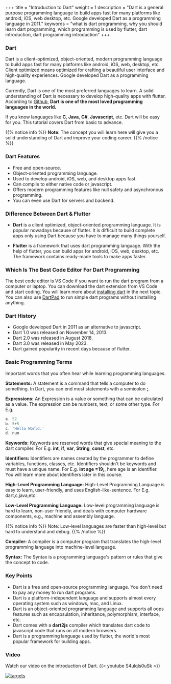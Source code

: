 +++
title = "Introduction to Dart"
weight = 1
description = "Dart is a general purpose programming language to build apps fast for many platforms like android, iOS, web desktop, etc. Google developed Dart as a programming language in 2011."
keywords = "what is dart programming, why you should learn dart programming, which programming is used by flutter, dart introduction, dart programming introduction"
+++

### Dart
Dart is a client-optimized, object-oriented, modern programming language to build apps fast for many platforms like android, iOS, web, desktop, etc. Client optimized means optimized for crafting a beautiful user interface and high-quality experiences. Google developed Dart as a programming language.

Currently, Dart is one of the most preferred languages to learn. A solid understanding of Dart is necessary to develop high-quality apps with flutter. According to [Github](https://insights.stackoverflow.com/survey/2020#technology-most-loved-dreaded-and-wanted-languages-loved), **Dart is one of the most loved programming languages in the world.**

If you know languages like **C**, **Java**, **C#**, **Javascript**, etc. Dart will be easy for you. This tutorial covers Dart from basic to advance.

{{% notice info %}}
**Note**: The concept you will learn here will give you a solid understanding of Dart and improve your coding career.
{{% /notice %}}

### Dart Features
- Free and open-source.
- Object-oriented programming language.
- Used to develop android, iOS, web, and desktop apps fast.
- Can compile to either native code or javascript.
- Offers modern programming features like null safety and asynchronous programming.
- You can even use Dart for servers and backend.  

### Difference Between Dart & Flutter
- **Dart** is a client optimized, object-oriented programming language. It is popular nowadays because of flutter. It is difficult to build complete apps only using Dart because you have to manage many things yourself.

- **Flutter** is a framework that uses dart programming language. With the help of flutter, you can build apps for android, iOS, web, desktop, etc. The framework contains ready-made tools to make apps faster.


### Which Is The Best Code Editor For Dart Programming
The best code editor is VS Code if you want to run the dart program from a computer or laptop. You can download the dart extension from VS Code and start coding. You will learn more about [installing dart](/introduction-and-basics/dart-install/) in the next topic. You can also use [DartPad](https://dartpad.dev) to run simple dart programs without installing anything.

### Dart History
- Google developed Dart in 2011 as an alternative to javascript.
- Dart 1.0 was released on November 14, 2013.
- Dart 2.0 was released in August 2018.
- Dart 3.0 was released in May 2023.
- Dart gained popularity in recent days because of flutter. 

### Basic Programming Terms
Important words that you often hear while learning programming languages.

**Statements:**
A statement is a command that tells a computer to do something. In Dart, you can end most statements with a semicolon **;**.

**Expressions:**
An Expression is a value or something that can be calculated as a value. The expression can be numbers, text, or some other type. For E.g. 
```dart
a. 52
b. 5+5
c. 'Hello World.'
d. num
``` 
**Keywords:**
Keywords are reserved words that give special meaning to the dart compiler. For E.g. **int**, **if**, **var**, **String**, **const**, etc.

**Identifiers:**
Identifiers are names created by the programmer to define variables, functions, classes, etc. Identifiers shouldn't be keywords and must have a unique name. For E.g. **int age =19;**, here age is an identifier. You will learn more about identifiers later in this course.

**High-Level Programming Language:**
High-Level Programming Language is easy to learn, user-friendly, and uses English-like-sentence. For E.g. dart,c,java,etc.

**Low-Level Programming Language:**
Low-level programming language is hard to learn, non-user friendly, and deals with computer hardware components, e.g., machine and assembly language.

{{% notice info %}}
Note: Low-level languages are faster than high-level but hard to understand and debug.
{{% /notice %}}

**Compiler:**
A compiler is a computer program that translates the high-level programming language into machine-level language.

**Syntax:**
The Syntax is a programming language's pattern or rules that give the concept to code. 


### Key Points
- Dart is a free and open-source programming language. You don't need to pay any money to run dart programs.
- Dart is a platform-independent language and supports almost every operating system such as windows, mac, and Linux.
- Dart is an object-oriented programming language and supports all oops features such as encapsulation, inheritance, polymorphism, interface, etc.
- Dart comes with a **dart2js** compiler which translates dart code to javascript code that runs on all modern browsers.
- Dart is a programming language used by flutter, the world's most popular framework for building apps.


### Video
Watch our video on the introduction of Dart.
{{< youtube S4ulqls0uSk >}}

[![targets](/images/pieces/powertip-banner.png)](https://pieces.app/?utm_source=dart-tutorial&utm_medium=banner&utm_campaign=dart-tutorial-website&utm_content=powertip)